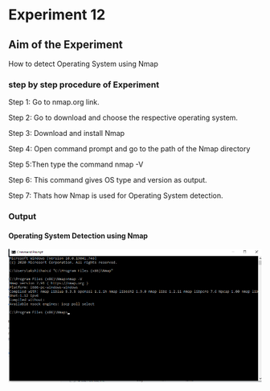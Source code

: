 # Experiment 12

## Aim of the Experiment
How to detect Operating System using Nmap

### step by step procedure of Experiment
Step 1: Go to nmap.org link.

Step 2: Go to download and choose the respective operating system.

Step 3: Download and install Nmap

Step 4: Open command prompt and go to the path of the Nmap directory

Step 5:Then type the command nmap -V

Step 6: This command gives OS type and version as output.

Step 7: Thats how Nmap is used for Operating System detection.

### Output
#### Operating System Detection using Nmap
![output](OperatingSystemDetection_output.png)

